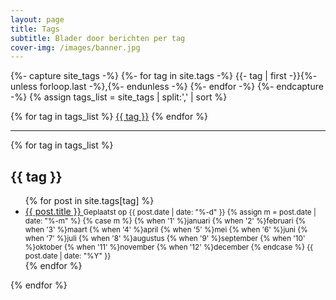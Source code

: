 ```yaml
---
layout: page
title: Tags
subtitle: Blader door berichten per tag
cover-img: /images/banner.jpg
---
```


{%- capture site_tags -%}
    {%- for tag in site.tags -%}
        {{- tag | first -}}{%- unless forloop.last -%},{%- endunless -%}
    {%- endfor -%}
{%- endcapture -%}
{% assign tags_list = site_tags | split:',' | sort %}

<div class="tags-expo">
  <div class="tags-expo-list">
    {% for tag in tags_list %}
    <a href="#{{ tag | slugify }}" class="post-tag">{{ tag }}</a>
    {% endfor %}
  </div>
  <hr/>
  <div class="tags-expo-section">
    {% for tag in tags_list %}
    <h2 id="{{ tag | slugify }}">{{ tag }}</h2>
    <ul class="tags-expo-posts">
      {% for post in site.tags[tag] %}
        <li>
          <a class="post-title" href="{{ site.baseurl }}{{ post.url }}">
            {{ post.title }}
          </a>
          <small class="post-date">Geplaatst op {{ post.date | date: "%-d" }} 
          {% assign m = post.date | date: "%-m" %}
          {% case m %}
            {% when '1' %}januari
            {% when '2' %}februari
            {% when '3' %}maart
            {% when '4' %}april
            {% when '5' %}mei
            {% when '6' %}juni
            {% when '7' %}juli
            {% when '8' %}augustus
            {% when '9' %}september
            {% when '10' %}oktober
            {% when '11' %}november
            {% when '12' %}december
          {% endcase %}
          {{ post.date | date: "%Y" }}</small>
        </li>
      {% endfor %}
    </ul>
    {% endfor %}
  </div>
</div>
